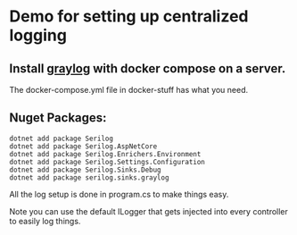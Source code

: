 # Demo for setting up centralized logging

## Install [graylog](https://docs.graylog.org/en/4.0/pages/installation/docker.html) with docker compose on a server.
The docker-compose.yml file in docker-stuff has what you need.

## Nuget Packages:
```
dotnet add package Serilog
dotnet add package Serilog.AspNetCore
dotnet add package Serilog.Enrichers.Environment
dotnet add package Serilog.Settings.Configuration
dotnet add package Serilog.Sinks.Debug
dotnet add package serilog.sinks.graylog
```
All the log setup is done in program.cs to make things easy.

Note you can use the default ILogger that gets injected into every controller to easily log things.
